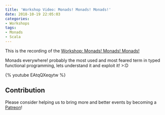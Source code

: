 ```yaml
---
title: 'Workshop Video: Monads! Monads! Monads!'
date: 2018-10-19 22:05:03
categories:
- Workshops
tags:
- Monads
- Scala
---
```


This is the recording of the [Workshop: Monads! Monads! Monads!](https://www.meetup.com/lambda1-fp-academy-ams/events/255555075/)

Monads everywhere! probably the most used and most feared term in typed functional programming, lets understand it and exploit it! >:D

{% youtube EAtqQXeqytw %}

## Contribution

Please consider helping us to bring more and better events by becoming a [Patreon](https://patreon.com/lambdaone)!